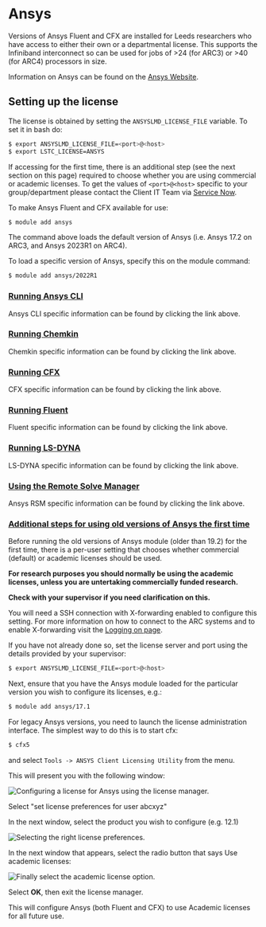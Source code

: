 # Ansys

Versions of Ansys Fluent and CFX are installed for Leeds researchers who have access to either their own or a departmental license. This supports the Infiniband interconnect so can be used for jobs of \>24 (for ARC3) or \>40 (for ARC4) processors in size.

Information on Ansys can be found on the [Ansys Website](http://www.ansys.com/en-GB).

## Setting up the license

The license is obtained by setting the `ANSYSLMD_LICENSE_FILE` variable. To set it in bash do:

```bash
$ export ANSYSLMD_LICENSE_FILE=<port>@<host>
$ export LSTC_LICENSE=ANSYS
```

If accessing for the first time, there is an additional step (see the next section on this page) required to choose whether you are using commercial or academic licenses. To get the values of `<port>@<host>` specific to your group/department please contact the Client IT Team via [Service Now](https://it.leeds.ac.uk/it).

To make Ansys Fluent and CFX available for use:

```bash
$ module add ansys
```

The command above loads the default version of Ansys (i.e. Ansys 17.2 on ARC3, and Ansys 2023R1 on ARC4).

To load a specific version of Ansys, specify this on the module command:

```bash
$ module add ansys/2022R1
```

### [Running Ansys CLI](./ansys/ansyscli)

Ansys CLI specific information can be found by clicking the link above.

### [Running Chemkin](./ansys/chemkin)

Chemkin specific information can be found by clicking the link above.

### [Running CFX](./ansys/cfx)

CFX specific information can be found by clicking the link above.

### [Running Fluent](./ansys/fluent)

Fluent specific information can be found by clicking the link above.

### [Running LS-DYNA](./ansys/lsdyna)

LS-DYNA specific information can be found by clicking the link above.

### [Using the Remote Solve Manager](./ansys/rsm)

Ansys RSM specific information can be found by clicking the link above.

### [Additional steps for using old versions of Ansys the first time](./ansys/legacy)

Before running the old versions of Ansys module (older than 19.2) for the first time, there is a per-user setting that chooses whether commercial (default) or academic licenses should be used.

**For research purposes you should normally be using the academic licenses, unless you are untertaking commercially funded research.**

**Check with your supervisor if you need clarification on this.**

You will need a SSH connection with X-forwarding enabled to configure this setting. For more information on how to connect to the ARC systems and to enable X-forwarding visit the [Logging on page](../../getting_started/logon/x11-graphics).

If you have not already done so, set the license server and port using the details provided by your supervisor:

```bash
$ export ANSYSLMD_LICENSE_FILE=<port>@<host>
```

Next, ensure that you have the Ansys module loaded for the particular version you wish to configure its licenses, e.g.:

```bash
$ module add ansys/17.1
```

For legacy Ansys versions, you need to launch the license administration interface. The simplest way to do this is to start cfx:

```bash
$ cfx5
```

and select `Tools -> ANSYS Client Licensing Utility` from the menu.

This will present you with the following window:

![Configuring a license for Ansys using the license manager.](../../assets/wp/2016/01/ansys_license.jpg)

Select "set license preferences for user abcxyz"

In the next window, select the product you wish to configure (e.g. 12.1)

![Selecting the right license preferences.](../../assets/wp/2016/01/ansys_license1.jpg)

In the next window that appears, select the radio button that says Use academic licenses:

![Finally select the academic license option.](../../assets/wp/2016/01/ansys_license3.jpg)

Select **OK**, then exit the license manager.

This will configure Ansys (both Fluent and CFX) to use Academic licenses for all future use.
